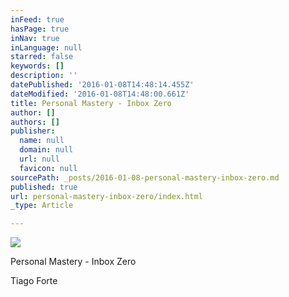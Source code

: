 ```yaml
---
inFeed: true
hasPage: true
inNav: true
inLanguage: null
starred: false
keywords: []
description: ''
datePublished: '2016-01-08T14:48:14.455Z'
dateModified: '2016-01-08T14:48:00.661Z'
title: Personal Mastery - Inbox Zero
author: []
authors: []
publisher:
  name: null
  domain: null
  url: null
  favicon: null
sourcePath: _posts/2016-01-08-personal-mastery-inbox-zero.md
published: true
url: personal-mastery-inbox-zero/index.html
_type: Article

---
```

![](https://the-grid-user-content.s3-us-west-2.amazonaws.com/3274b9a1-9f83-4a86-ac02-0f746fd4b353.jpg)

Personal Mastery - Inbox Zero

Tiago Forte
